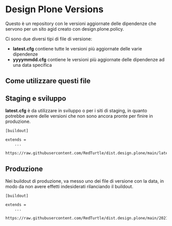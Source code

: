# Design Plone Versions

Questo è un repository con le versioni aggiornate delle dipendenze che servono per un sito agid creato con design.plone.policy.

Ci sono due diversi tipi di file di versione:

- **latest.cfg** contiene tutte le versioni più aggiornate delle varie dipendenze
- **yyyymmdd.cfg** contiene le versioni più aggiornate delle dipendenze ad una data specifica

## Come utilizzare questi file

## Staging e sviluppo

__latest.cfg__ è da utilizzare in sviluppo o per i siti di staging, in quanto potrebbe avere delle versioni che non sono ancora pronte per finire in produzione.

```
[buildout]

extends =
    ...
    https://raw.githubusercontent.com/RedTurtle/dist.design.plone/main/latest.cfg
```



## Produzione

Nei buildout di produzione, va messo uno dei file di versione con la data, in modo da non avere effetti indesiderati rilanciando il buildout.

```
[buildout]

extends =
    ...
    https://raw.githubusercontent.com/RedTurtle/dist.design.plone/main/20211126.cfg
```


